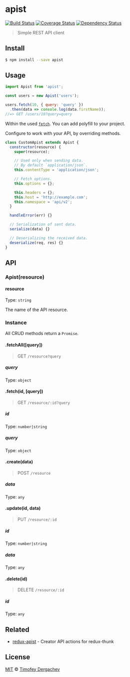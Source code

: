 # apist
[![Build Status][buildstat-image]][buildstat-url] [![Coverage Status][coverage-image]][coverage-url] [![Dependency Status][depstat-image]][depstat-url]

> Simple REST API client

## Install

```bash
$ npm install --save apist
```

## Usage

```js
import Apist from 'apist';

const users = new Apist('users');

users.fetch(10, { query: 'query' })
  .then(data => console.log(data.firstName));
//=> GET /users/10?query=query
```

Within the used [`fetch`](https://fetch.spec.whatwg.org/). You can add polyfill to your project.

Configure to work with your API, by overriding methods.

```js
class CustomApist extends Apist {
  constructor(resource) {
    super(resource);

    // Used only when sending data.
    // By default `application/json`.
    this.contentType = 'application/json';

    // Fetch options.
    this.options = {};

    this.headers = {};
    this.host = 'http://example.com';
    this.namespace = 'api/v2';
  }

  handleError(err) {}

  // Serialization of sent data.
  serialize(data) {}

  // Deserializing the received data.
  deserialize(req, res) {}
}
```

## API

### Apist(resource)

#### resource

Type: `string`

The name of the API resource.

### Instance

All CRUD methods return a `Promise`.

#### .fetchAll([query])

> GET `/resource?query`

##### query

Type: `object`

#### .fetch(id, [query])

> GET `/resource/:id?query`

##### id

Type: `number|string`

##### query

Type: `object`

#### .create(data)

> POST `/resource`

##### data

Type: `any`

#### .update(id, data)

> PUT `/resource/:id`

##### id

Type: `number|string`

##### data

Type: `any`

#### .delete(id)

> DELETE `/resource/:id`

##### id

Type: `any`

## Related

- [redux-apist](https://github.com/exeto/redux-apist) - Creator API actions for redux-thunk

## License

[MIT](LICENSE.md) © [Timofey Dergachev](https://exeto.me/)

[buildstat-url]: https://travis-ci.org/exeto/apist?branch=master
[buildstat-image]: https://img.shields.io/travis/exeto/apist/master.svg?style=flat-square
[coverage-url]: https://coveralls.io/github/exeto/apist?branch=master
[coverage-image]: https://img.shields.io/coveralls/exeto/apist/master.svg?style=flat-square
[depstat-url]: https://david-dm.org/exeto/apist#info=Dependencies
[depstat-image]: https://img.shields.io/david/exeto/apist.svg?style=flat-square
